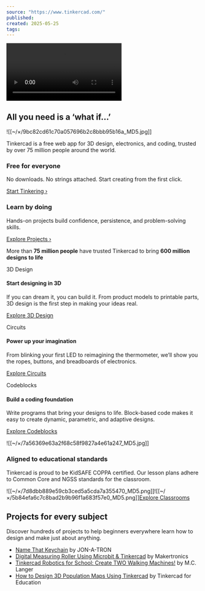 ```yaml
---
source: "https://www.tinkercad.com/"
published:
created: 2025-05-25
tags:
---
```

<video aria-label="Creating 3D designs of a racecar, plane, and LED light."><source type="video/mp4" src="https://ibles-content.tinkercad.com/static/tinkercad/marketing/home/hero-homepage-2000.mp4"> <source type="video/mp4" src="https://ibles-content.tinkercad.com/static/tinkercad/marketing/home/hero-home-720.mp4"></video>

## All you need is a ‘what if...’

![[~/×/9bc82cd61c70a057696b2c8bbb95b16a_MD5.jpg]]

Tinkercad is a free web app for 3D design, electronics, and coding, trusted by over 75 million people around the world.

### Free for everyone

No downloads. No strings attached. Start creating from the first click.

[Start Tinkering ›](https://www.tinkercad.com/join)

### Learn by doing

Hands-on projects build confidence, persistence, and problem-solving skills.

[Explore Projects ›](https://www.tinkercad.com/projects)

More than **75 million people** have trusted Tinkercad to bring **600 million designs to life**

3D Design

#### Start designing in 3D

If you can dream it, you can build it. From product models to printable parts, 3D design is the first step in making your ideas real.

[Explore 3D Design](https://www.tinkercad.com/3d-design)

Circuits

#### Power up your imagination

From blinking your first LED to reimagining the thermometer, we’ll show you the ropes, buttons, and breadboards of electronics.

[Explore Circuits](https://www.tinkercad.com/circuits)

Codeblocks

#### Build a coding foundation

Write programs that bring your designs to life. Block-based code makes it easy to create dynamic, parametric, and adaptive designs.

[Explore Codeblocks](https://www.tinkercad.com/codeblocks)

![[~/×/7a56369e63a2f68c58f9827a4e61a247_MD5.jpg]]

### Aligned to educational standards

Tinkercad is proud to be KidSAFE COPPA certified. Our lesson plans adhere to Common Core and NGSS standards for the classroom.

![[~/×/7d8dbb889e59cb3ced5a5cda7a355470_MD5.png]]![[~/×/5b84efa6c7c8bad2b9b96f1a683f57e0_MD5.png]][Explore Classrooms](https://www.tinkercad.com/classrooms-resources)

## Projects for every subject

Discover hundreds of projects to help beginners everywhere learn how to design and make just about anything.

- [Name That Keychain](https://www.tinkercad.com/projects/Name-That-Keychain-1)
	by JON-A-TRON
- [Digital Measuring Roller Using Microbit & Tinkercad](https://www.tinkercad.com/projects/Digital-Measuring-Roller-Using-Microbit-Tinkercad)
	by Makertronics
- [Tinkercad Robotics for School: Create TWO Walking Machines!](https://www.tinkercad.com/projects/Tinkercad-Robotics-for-School-Create-TWO-Walking-M)
	by M.C. Langer
- [How to Design 3D Population Maps Using Tinkercad](https://www.tinkercad.com/projects/How-to-Design-3D-Population-Maps-Using-Tinkercad)
	by Tinkercad for Education